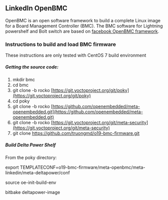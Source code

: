 ## LinkedIn OpenBMC
OpenBMC is an open software framework to build a complete Linux image for a Board Management Controller (BMC). The BMC software for Lightning powershelf and Bolt switch are based on [facebook OpenBMC framework](https://github.com/facebook/openbmc).

### Instructions to build and load BMC firmware

These instructions are only tested with CentOS 7 build environment

##### Getting the source code:
1) mkdir bmc
2) cd bmc
3) git clone -b rocko [https://git.yoctoproject.org/git/poky](https://git.yoctoproject.org/git/poky)
4) cd poky
5) git clone -b rocko  [https://github.com/openembedded/meta-openembedded.git](https://github.com/openembedded/meta-openembedded.git)
6) git clone -b rocko [https://git.yoctoproject.org/git/meta-security](https://git.yoctoproject.org/git/meta-security)
7) git clone https://github.com/truongmd/o19-bmc-firmware.git 

##### Build Delta Power Shelf
From the poky directory:

export TEMPLATECONF=o19-bmc-firmware/meta-openbmc/meta-linkedin/meta-deltapower/conf

source oe-init-build-env

bitbake deltapower-image
